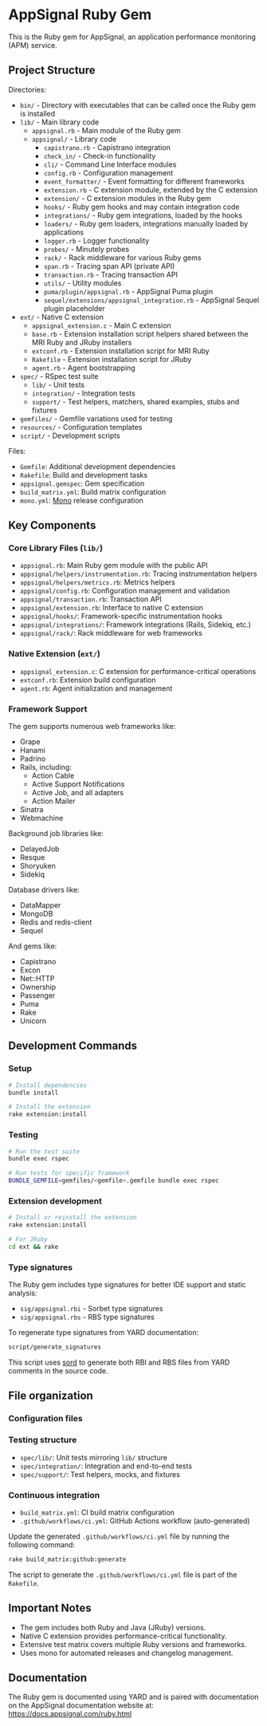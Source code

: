 # AppSignal Ruby Gem

This is the Ruby gem for AppSignal, an application performance monitoring (APM) service.

## Project Structure

Directories:

- `bin/` - Directory with executables that can be called once the Ruby gem is installed
- `lib/` - Main library code
  - `appsignal.rb` - Main module of the Ruby gem
  - `appsignal/` - Library code
    - `capistrano.rb` - Capistrano integration
    - `check_in/` - Check-in functionality
    - `cli/` - Command Line Interface modules
    - `config.rb` - Configuration management
    - `event_formatter/` - Event formatting for different frameworks
    - `extension.rb` - C extension module, extended by the C extension
    - `extension/` - C extension modules in the Ruby gem
    - `hooks/` - Ruby gem hooks and may contain integration code
    - `integrations/` - Ruby gem integrations, loaded by the hooks
    - `loaders/` - Ruby gem loaders, integrations manually loaded by applications
    - `logger.rb` - Logger functionality
    - `probes/` - Minutely probes
    - `rack/` - Rack middleware for various Ruby gems
    - `span.rb` - Tracing span API (private API)
    - `transaction.rb` - Tracing transaction API
    - `utils/` - Utility modules
    - `puma/plugin/appsignal.rb` - AppSignal Puma plugin
    - `sequel/extensions/appsignal_integration.rb` - AppSignal Sequel plugin placeholder
- `ext/` - Native C extension
  - `appsignal_extension.c` - Main C extension
  - `base.rb` - Extension installation script helpers shared between the MRI Ruby and JRuby installers
  - `extconf.rb` - Extension installation script for MRI Ruby
  - `Rakefile` - Extension installation script for JRuby
  - `agent.rb` - Agent bootstrapping
- `spec/` - RSpec test suite
  - `lib/` - Unit tests
  - `integration/` - Integration tests
  - `support/` - Test helpers, matchers, shared examples, stubs and fixtures
- `gemfiles/` - Gemfile variations used for testing
- `resources/` - Configuration templates
- `script/` - Development scripts

Files:

- `Gemfile`: Additional development dependencies
- `Rakefile`: Build and development tasks
- `appsignal.gemspec`: Gem specification
- `build_matrix.yml`: Build matrix configuration
- `mono.yml`: [Mono](https://github.com/appsignal/mono/) release configuration

## Key Components

### Core Library Files (`lib/`)

- `appsignal.rb`: Main Ruby gem module with the public API
- `appsignal/helpers/instrumentation.rb`: Tracing instrumentation helpers
- `appsignal/helpers/metrics.rb`: Metrics helpers
- `appsignal/config.rb`: Configuration management and validation
- `appsignal/transaction.rb`: Transaction API
- `appsignal/extension.rb`: Interface to native C extension
- `appsignal/hooks/`: Framework-specific instrumentation hooks
- `appsignal/integrations/`: Framework integrations (Rails, Sidekiq, etc.)
- `appsignal/rack/`: Rack middleware for web frameworks

### Native Extension (`ext/`)

- `appsignal_extension.c`: C extension for performance-critical operations
- `extconf.rb`: Extension build configuration
- `agent.rb`: Agent initialization and management

### Framework Support

The gem supports numerous web frameworks like:

- Grape
- Hanami
- Padrino
- Rails, including:
    - Action Cable
    - Active Support Notifications
    - Active Job, and all adapters
    - Action Mailer
- Sinatra
- Webmachine

Background job libraries like:

- DelayedJob
- Resque
- Shoryuken
- Sidekiq

Database drivers like:

- DataMapper
- MongoDB
- Redis and redis-client
- Sequel

And gems like:

- Capistrano
- Excon
- Net::HTTP
- Ownership
- Passenger
- Puma
- Rake
- Unicorn

## Development Commands

### Setup

```bash
# Install dependencies
bundle install

# Install the extension
rake extension:install
```

### Testing

```bash
# Run the test suite
bundle exec rspec

# Run tests for specific framework
BUNDLE_GEMFILE=gemfiles/<gemfile>.gemfile bundle exec rspec
```

### Extension development

```bash
# Install or reinstall the extension
rake extension:install

# For JRuby
cd ext && rake
```

### Type signatures

The Ruby gem includes type signatures for better IDE support and static analysis:

- `sig/appsignal.rbi` - Sorbet type signatures
- `sig/appsignal.rbs` - RBS type signatures

To regenerate type signatures from YARD documentation:

```bash
script/generate_signatures
```

This script uses [sord](https://github.com/AaronC81/sord) to generate both RBI and RBS files from YARD comments in the source code.

## File organization

### Configuration files

### Testing structure

- `spec/lib/`: Unit tests mirroring `lib/` structure
- `spec/integration/`: Integration and end-to-end tests
- `spec/support/`: Test helpers, mocks, and fixtures

### Continuous integration

- `build_matrix.yml`: CI build matrix configuration
- `.github/workflows/ci.yml`: GitHub Actions workflow (auto-generated)

Update the generated `.github/workflows/ci.yml` file by running the following command:

```bash
rake build_matrix:github:generate
```

The script to generate the `.github/workflows/ci.yml` file is part of the `Rakefile`.

## Important Notes

- The gem includes both Ruby and Java (JRuby) versions.
- Native C extension provides performance-critical functionality.
- Extensive test matrix covers multiple Ruby versions and frameworks.
- Uses mono for automated releases and changelog management.

## Documentation

The Ruby gem is documented using YARD and is paired with documentation on the AppSignal documentation website at: https://docs.appsignal.com/ruby.html
